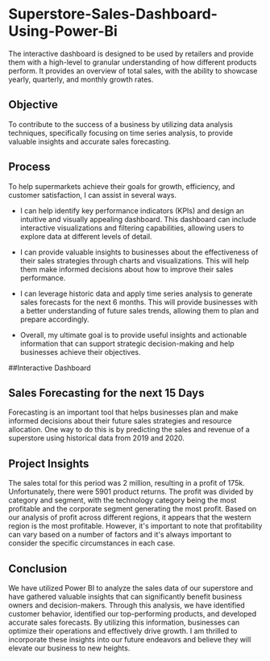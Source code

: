 # Superstore-Sales-Dashboard-Using-Power-Bi

The interactive dashboard is designed to be used by retailers and provide them with a high-level to granular understanding of how different products perform. It provides an overview of total sales, with the ability to showcase yearly, quarterly, and monthly growth rates.
## Objective
To contribute to the success of a business by utilizing data analysis techniques, specifically focusing on time series analysis, to provide valuable insights and accurate sales forecasting.
## Process
To help supermarkets achieve their goals for growth, efficiency, and customer satisfaction, I can assist in several ways.

-  I can help identify key performance indicators (KPIs) and design an intuitive and visually appealing dashboard. This dashboard can include interactive visualizations and filtering capabilities, allowing users to explore data at different levels of detail.

-  I can provide valuable insights to businesses about the effectiveness of their sales strategies through charts and visualizations. This will help them make informed decisions about how to improve their sales performance.

-  I can leverage historic data and apply time series analysis to generate sales forecasts for the next 6 months. This will provide businesses with a better understanding of future sales trends, allowing them to plan and prepare accordingly.

-  Overall, my ultimate goal is to provide useful insights and actionable information that can support strategic decision-making and help businesses achieve their objectives.

##Interactive Dashboard

## Sales Forecasting for the next 15 Days
Forecasting is an important tool that helps businesses plan and make informed decisions about their future sales strategies and resource allocation. One way to do this is by predicting the sales and revenue of a superstore using historical data from 2019 and 2020.

## Project Insights
The sales total for this period was 2 million, resulting in a profit of 175k. Unfortunately, there were 5901 product returns.
The profit was divided by category and segment, with the technology category being the most profitable and the corporate segment generating the most profit.
Based on our analysis of profit across different regions, it appears that the western region is the most profitable. However, it's important to note that profitability can vary based on a number of factors and it's always important to consider the specific circumstances in each case.

## Conclusion
We have utilized Power BI to analyze the sales data of our superstore and have gathered valuable insights that can significantly benefit business owners and decision-makers. Through this analysis, we have identified customer behavior, identified our top-performing products, and developed accurate sales forecasts. By utilizing this information, businesses can optimize their operations and effectively drive growth. I am thrilled to incorporate these insights into our future endeavors and believe they will elevate our business to new heights.





